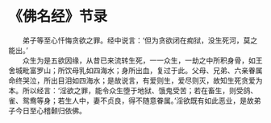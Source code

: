 # 《佛名经》节录
　　弟子等至心忏悔贪欲之罪。经中说言：‘但为贪欲闭在痴狱，没生死河，莫之能出。’  
　　众生为是五欲因缘，从昔已来流转生死，一一众生，一劫之中所积身骨，如王舍城毗富罗山；所饮母乳如四海水；身所出血，复过于此。父母、兄弟、六亲眷属命终哭泣，所出目泪如四海水；是故说言，有爱则生，爱尽则灭，故知生死贪爱为本。所以经言：‘淫欲之罪，能令众生堕于地狱、饿鬼受苦；若在畜生，则受鸽、雀、鸳鸯等身；若生人中，妻不贞良，得不随意眷属。’淫欲既有如此恶业，是故弟子今日至心稽颡归依佛。  